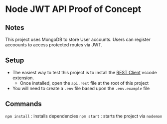 # Node JWT API Proof of Concept

## Notes

This project uses MongoDB to store User accounts. Users can register accoounts to access protected routes via JWT.

## Setup

- The easiest way to test this project is to install the [REST Client](https://marketplace.visualstudio.com/items?itemName=humao.rest-client) vscode extension. 
  - Once installed, open the `api.rest` file at the root of this project
- You will need to create a `.env` file based upon the `.env.example` file

## Commands

`npm install` : installs dependencies
`npm start` : starts the project via `nodemon`